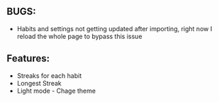 ## BUGS:

+ Habits and settings not getting updated after importing, right now I reload the whole page to bypass this issue

## Features:

+ Streaks for each habit
+ Longest Streak
+ Light mode - Chage theme
